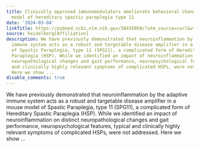 ```yaml
---
title: Clinically approved immunomodulators ameliorate behavioral changes in a mouse
  model of hereditary spastic paraplegia type 11
date: '2024-03-04'
linkTitle: https://pubmed.ncbi.nlm.nih.gov/38435059/?utm_source=curl&utm_medium=rss&utm_campaign=pubmed-2&utm_content=1FakS-2QOkCT8HsMOQP1bCRQ4YzyumYOmxmF0moLsQ3dFB1E9V&fc=20220326224207&ff=20240304170625&v=2.18.0.post9+e462414
source: heidelberg[Affiliation]
description: We have previously demonstrated that neuroinflammation by the adaptive
  immune system acts as a robust and targetable disease amplifier in a mouse model
  of Spastic Paraplegia, type 11 (SPG11), a complicated form of Hereditary Spastic
  Paraplegia (HSP). While we identified an impact of neuroinflammation on distinct
  neuropathological changes and gait performance, neuropsychological features, typical
  and clinically highly relevant symptoms of complicated HSPs, were not addressed.
  Here we show ...
disable_comments: true
---
```

We have previously demonstrated that neuroinflammation by the adaptive immune system acts as a robust and targetable disease amplifier in a mouse model of Spastic Paraplegia, type 11 (SPG11), a complicated form of Hereditary Spastic Paraplegia (HSP). While we identified an impact of neuroinflammation on distinct neuropathological changes and gait performance, neuropsychological features, typical and clinically highly relevant symptoms of complicated HSPs, were not addressed. Here we show ...
